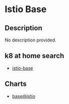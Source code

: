 # Istio Base

## Description

No description provided.

## k8 at home search

- [istio-base](https://nanne.dev/k8s-at-home-search/#/istio-base)

## Charts

- [base@istio](https://istio-release.storage.googleapis.com/charts/)
